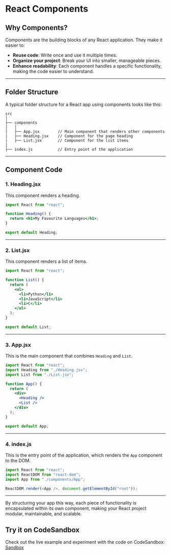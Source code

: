 # **React Components**  

## **Why Components?**  
Components are the building blocks of any React application. They make it easier to:  
- **Reuse code**: Write once and use it multiple times.  
- **Organize your project**: Break your UI into smaller, manageable pieces.  
- **Enhance readability**: Each component handles a specific functionality, making the code easier to understand.  

---

## **Folder Structure**  
A typical folder structure for a React app using components looks like this:  

```plaintext
src
│
├── components
|   │
|   ├── App.jsx        // Main component that renders other components
|   ├── Heading.jsx    // Component for the page heading
|   ├── List.jsx       // Component for the list items
|
├── index.js           // Entry point of the application
```

---

## **Component Code**  

### **1. Heading.jsx**  
This component renders a heading.  

```jsx
import React from "react";

function Heading() {
  return <h1>My Favourite Languages</h1>;
}

export default Heading;
```

---

### **2. List.jsx**  
This component renders a list of items.  

```jsx
import React from "react";

function List() {
  return (
    <ul>
      <li>Python</li>
      <li>JavaScript</li>
      <li>C</li>
    </ul>
  );
}

export default List;
```

---

### **3. App.jsx**  
This is the main component that combines `Heading` and `List`.  

```jsx
import React from "react";
import Heading from "./Heading.jsx";
import List from "./List.jsx";

function App() {
  return (
    <div>
      <Heading />
      <List />
    </div>
  );
}

export default App;
```

---

### **4. index.js**  
This is the entry point of the application, which renders the `App` component to the DOM.  

```js
import React from "react";
import ReactDOM from "react-dom";
import App from "./components/App";

ReactDOM.render(<App />, document.getElementById("root"));
```

---


By structuring your app this way, each piece of functionality is encapsulated within its own component, making your React project modular, maintainable, and scalable.

## **Try it on CodeSandbox**

Check out the live example and experiment with the code on CodeSandbox:  
[Sandbox](https://codesandbox.io/p/sandbox/react-components-85nckw)